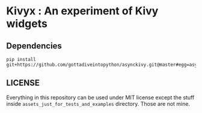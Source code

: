 # Kivyx : An experiment of Kivy widgets

## Dependencies

```
pip install git+https://github.com/gottadiveintopython/asynckivy.git@master#egg=asynckivy
```

## LICENSE

Everything in this repository can be used under MIT license except the stuff inside `assets_just_for_tests_and_examples` directory. Those are not mine.
